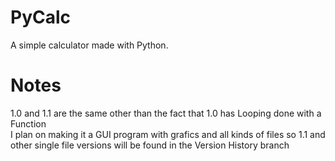 # PyCalc
A simple calculator made with Python.

# Notes
1.0 and 1.1 are the same other than the fact that 1.0 has Looping done with a Function  
I plan on making it a GUI program with grafics and all kinds of files so 1.1 and other single file versions will be found in the Version History branch
